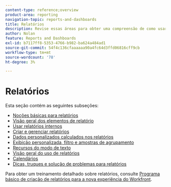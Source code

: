 ```yaml
---
content-type: reference;overview
product-area: reporting
navigation-topic: reports-and-dashboards
title: Relatórios
description: Revise essas áreas para obter uma compreensão de como usar os relatórios no Adobe Workfront.
author: Nolan
feature: Reports and Dashboards
exl-id: b7117ff8-5353-4766-b982-ba624a484ad1
source-git-commit: 54f4c136cfaaaaaa90a4fc64d3ffd06816cff9cb
workflow-type: tm+mt
source-wordcount: '78'
ht-degree: 3%

---
```


# Relatórios

Esta seção contém as seguintes subseções:

* [Noções básicas para relatórios](../../reports-and-dashboards/reports/reporting/reporting-basics.md)
* [Visão geral dos elementos de relatório](../../reports-and-dashboards/reports/reporting-elements/reporting-elements-overview.md)
* [Usar relatórios internos](../../reports-and-dashboards/reports/using-built-in-reports/use-built-in-reports.md)
* [Criar e gerenciar relatórios](../../reports-and-dashboards/reports/creating-and-managing-reports/create-manage-reports.md)
* [Dados personalizados calculados nos relatórios](../../reports-and-dashboards/reports/calc-cstm-data-reports/calculated-custom-data-reports.md)
* [Exibição personalizada, filtro e amostras de agrupamento](../../reports-and-dashboards/reports/custom-view-filter-grouping-samples/custom-view-filter-grouping-samples.md)
* [Recursos do modo de texto](../../reports-and-dashboards/reports/text-mode/text-mode-resources.md)
* [Visão geral do uso de relatórios](../../reports-and-dashboards/reports/report-usage/report-usage-overview.md)
* [Calendários](../../reports-and-dashboards/reports/calendars/calendars.md)
* [Dicas, truques e solução de problemas para relatórios](../../reports-and-dashboards/reports/tips-tricks-and-troubleshooting/tips-troubleshooting-reports.md)

Para obter um treinamento detalhado sobre relatórios, consulte  [Programa básico de criação de relatórios para a nova experiência do Workfront](https://one.workfront.com/s/basic-report-creation-program).
